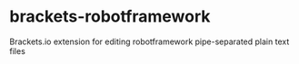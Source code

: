 brackets-robotframework
=======================

Brackets.io extension for editing robotframework pipe-separated plain text files

